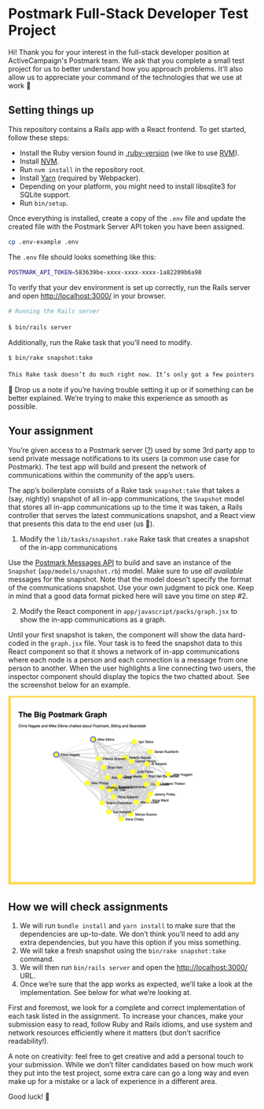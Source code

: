 # Postmark Full-Stack Developer Test Project

Hi! Thank you for your interest in the full-stack developer position at ActiveCampaign's Postmark team. We ask that you complete a small test project for us to better understand how you approach problems. It’ll also allow us to appreciate your command of the technologies that we use at work 🙂

## Setting things up

This repository contains a Rails app with a React frontend. To get started, follow these steps:

* Install the Ruby version found in [.ruby-version](/.ruby-version) (we like to use [RVM](https://rvm.io)).
* Install [NVM](https://github.com/creationix/nvm).
* Run `nvm install` in the repository root.
* Install [Yarn](https://yarnpkg.com/en/docs/install) (required by Webpacker).
* Depending on your platform, you might need to install libsqlite3 for SQLite support.
* Run `bin/setup`.

Once everything is installed, create a copy of the `.env` file and update the created file with the Postmark Server API token you have been assigned.

``` bash
cp .env-example .env
```

The `.env` file should looks something like this:

``` bash
POSTMARK_API_TOKEN=583639be-xxxx-xxxx-xxxx-1a82209b6a98
```

To verify that your dev environment is set up correctly, run the Rails server and open [http://localhost:3000/](http://localhost:3000/) in your browser.

``` bash
# Running the Rails server

$ bin/rails server
```

Additionally, run the Rake task that you’ll need to modify.

``` bash
$ bin/rake snapshot:take

This Rake task doesn’t do much right now. It’s only got a few pointers to get you started!
```

👋 Drop us a note if you’re having trouble setting it up or if something can be better explained. We’re trying to make this experience as smooth as possible.

## Your assignment

You’re given access to a Postmark server ([?](https://postmarkapp.com/support/article/1105-an-introduction-to-postmark-servers)) used by some 3rd party app to send private message notifications to its users (a common use case for Postmark). The test app will build and present the network of communications within the community of the app’s users.

The app’s boilerplate consists of a Rake task `snapshot:take` that takes a (say, nightly) snapshot of all in-app communications, the `Snapshot` model that stores all in-app communications up to the time it was taken, a Rails controller that serves the latest communications snapshot, and a React view that presents this data to the end user (us 🙂).

1. Modify the `lib/tasks/snapshot.rake` Rake task that creates a snapshot of the in-app communications

Use the [Postmark Messages API](https://github.com/wildbit/postmark-gem/wiki/Messages) to build and save an instance of the `Snapshot` (`app/models/snapshot.rb`) model. Make sure to use *all available* messages for the snapshot. Note that the model doesn’t specify the format of the communications snapshot. Use your own judgment to pick one. Keep in mind that a good data format picked here will save you time on step #2.

2. Modify the React component in `app/javascript/packs/graph.jsx` to show the in-app communications as a graph.

Until your first snapshot is taken, the component will show the data hard-coded in the `graph.jsx` file. Your task is to feed the snapshot data to this React component so that it shows a network of in-app communications where each node is a person and each connection is a message from one person to another. When the user highlights a line connecting two users, the inspector component should display the topics the two chatted about. See the screenshot below for an example.

![Result Example](screenshot.png)

## How we will check assignments

1. We will run `bundle install` and `yarn install` to make sure that the dependencies are up-to-date. We don’t think you’ll need to add any extra dependencies, but you have this option if you miss something.
2. We will take a fresh snapshot using the `bin/rake snapshot:take` command.
3. We will then run `bin/rails server` and open the [http://localhost:3000/](http://localhost:3000/) URL.
4. Once we’re sure that the app works as expected, we’ll take a look at the implementation. See below for what we’re looking at.

First and foremost, we look for a complete and correct implementation of each task listed in the assignment. To increase your chances, make your submission easy to read, follow Ruby and Rails idioms, and use system and network resources efficiently where it matters (but don’t sacrifice readability!).

A note on creativity: feel free to get creative and add a personal touch to your submission. While we don’t filter candidates based on how much work they put into the test project, some extra care can go a long way and even make up for a mistake or a lack of experience in a different area.

Good luck! 🖖
